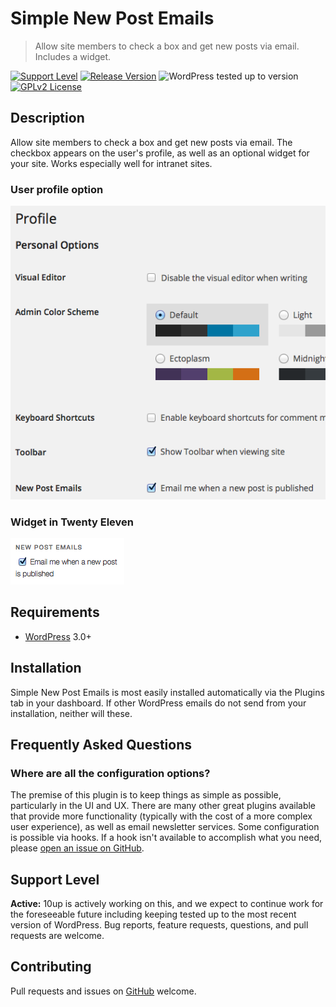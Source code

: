 # Simple New Post Emails

> Allow site members to check a box and get new posts via email. Includes a widget.

[![Support Level](https://img.shields.io/badge/support-active-green.svg)](#support-level) [![Release Version](https://img.shields.io/github/tag/10up/simple-new-post-emails.svg?label=release)](https://github.com/10up/simple-new-post-emails/releases/latest) ![WordPress tested up to version](https://img.shields.io/wordpress/plugin/tested/simple-new-post-emails) [![GPLv2 License](https://img.shields.io/github/license/10up/simple-new-post-emails.svg)](https://github.com/10up/simple-new-post-emails/blob/develop/LICENSE.md)

## Description

Allow site members to check a box and get new posts via email. The checkbox appears on the user's profile, as well as an optional widget for your site. Works especially well for intranet sites.

### User profile option

![User profile option](.wordpress-org/screenshot-1.png)

### Widget in Twenty Eleven

![Widget in Twenty Eleven](.wordpress-org/screenshot-2.png)

## Requirements

* [WordPress](http://wordpress.org) 3.0+

## Installation

Simple New Post Emails is most easily installed automatically via the Plugins tab in your dashboard. If other WordPress emails do not send from your installation, neither will these.

## Frequently Asked Questions

### Where are all the configuration options?

The premise of this plugin is to keep things as simple as possible, particularly in the UI and UX. There are many other great plugins available that provide more functionality (typically with the cost of a more complex user experience), as well as email newsletter services. Some configuration is possible via hooks. If a hook isn't available to accomplish what you need, please [open an issue on GitHub](https://github.com/10up/simple-new-post-emails/issues).

## Support Level

**Active:** 10up is actively working on this, and we expect to continue work for the foreseeable future including keeping tested up to the most recent version of WordPress.  Bug reports, feature requests, questions, and pull requests are welcome.

## Contributing

Pull requests and issues on [GitHub](https://github.com/10up/simple-new-post-emails) welcome.
